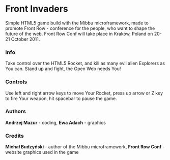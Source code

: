 Front Invaders
========

Simple HTML5 game build with the Mibbu microframework, made to promote Front Row - conference for the people, who want to shape the future of the web. Front Row Conf will take place in Kraków, Poland on 20-21 October 2011.

### Info ###
Take control over the HTML5 Rocket, and kill as many evil alien Explorers as You can. Stand up and fight, the Open Web needs You!

### Controls ###
Use left and right arrow keys to move Your Rocket, press up arrow or Z key to fire Your weapon, hit spacebar to pause the game.

### Authors ###

**Andrzej Mazur** - coding,
**Ewa Adach** - graphics

### Credits ###

**Michał Budzyński** - author of the Mibbu microframework,
**Front Row Conf** - website graphics used in the game